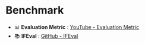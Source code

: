 # Benchmark

- 📊 **Evaluation Metric** : [YouTube - Evaluation Metric](https://www.youtube.com/watch?v=LbX4X71-TFI)
- 📚 **IFEval** : [GitHub - IFEval](https://github.com/EleutherAI/lm-evaluation-harness/blob/main/lm_eval/tasks/ifeval/README.md)
